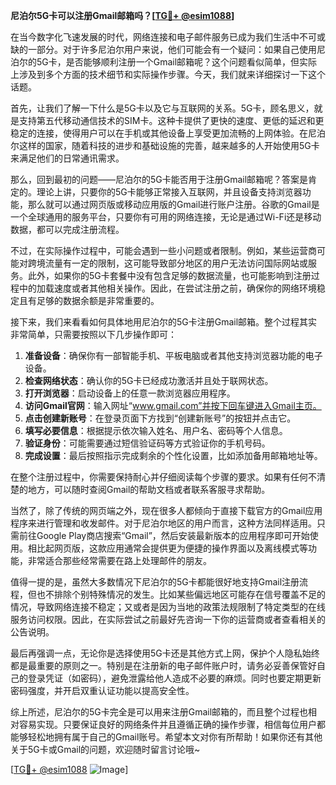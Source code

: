 **尼泊尔5G卡可以注册Gmail邮箱吗？[[TG💪+ @esim1088](https://t.me/s/esim1088)]**

在当今数字化飞速发展的时代，网络连接和电子邮件服务已成为我们生活中不可或缺的一部分。对于许多尼泊尔用户来说，他们可能会有一个疑问：如果自己使用尼泊尔的5G卡，是否能够顺利注册一个Gmail邮箱呢？这个问题看似简单，但实际上涉及到多个方面的技术细节和实际操作步骤。今天，我们就来详细探讨一下这个话题。

首先，让我们了解一下什么是5G卡以及它与互联网的关系。5G卡，顾名思义，就是支持第五代移动通信技术的SIM卡。这种卡提供了更快的速度、更低的延迟和更稳定的连接，使得用户可以在手机或其他设备上享受更加流畅的上网体验。在尼泊尔这样的国家，随着科技的进步和基础设施的完善，越来越多的人开始使用5G卡来满足他们的日常通讯需求。

那么，回到最初的问题——尼泊尔的5G卡能否用于注册Gmail邮箱呢？答案是肯定的。理论上讲，只要你的5G卡能够正常接入互联网，并且设备支持浏览器功能，那么就可以通过网页版或移动应用版的Gmail进行账户注册。谷歌的Gmail是一个全球通用的服务平台，只要你有可用的网络连接，无论是通过Wi-Fi还是移动数据，都可以完成注册流程。

不过，在实际操作过程中，可能会遇到一些小问题或者限制。例如，某些运营商可能对跨境流量有一定的限制，这可能导致部分地区的用户无法访问国际网站或服务。此外，如果你的5G卡套餐中没有包含足够的数据流量，也可能影响到注册过程中的加载速度或者其他相关操作。因此，在尝试注册之前，确保你的网络环境稳定且有足够的数据余额是非常重要的。

接下来，我们来看看如何具体地用尼泊尔的5G卡注册Gmail邮箱。整个过程其实非常简单，只需要按照以下几步操作即可：

1. **准备设备**：确保你有一部智能手机、平板电脑或者其他支持浏览器功能的电子设备。
2. **检查网络状态**：确认你的5G卡已经成功激活并且处于联网状态。
3. **打开浏览器**：启动设备上的任意一款浏览器应用程序。
4. **访问Gmail官网**：输入网址“www.gmail.com”并按下回车键进入Gmail主页。
5. **点击创建新账号**：在登录页面下方找到“创建新账号”的按钮并点击它。
6. **填写必要信息**：根据提示依次输入姓名、用户名、密码等个人信息。
7. **验证身份**：可能需要通过短信验证码等方式验证你的手机号码。
8. **完成设置**：最后按照指示完成剩余的个性化设置，比如添加备用邮箱地址等。

在整个注册过程中，你需要保持耐心并仔细阅读每个步骤的要求。如果有任何不清楚的地方，可以随时查阅Gmail的帮助文档或者联系客服寻求帮助。

当然了，除了传统的网页端之外，现在很多人都倾向于直接下载官方的Gmail应用程序来进行管理和收发邮件。对于尼泊尔地区的用户而言，这种方法同样适用。只需前往Google Play商店搜索“Gmail”，然后安装最新版本的应用程序即可开始使用。相比起网页版，这款应用通常会提供更为便捷的操作界面以及离线模式等功能，非常适合那些经常需要在路上处理邮件的朋友。

值得一提的是，虽然大多数情况下尼泊尔的5G卡都能很好地支持Gmail注册流程，但也不排除个别特殊情况的发生。比如某些偏远地区可能存在信号覆盖不足的情况，导致网络连接不稳定；又或者是因为当地的政策法规限制了特定类型的在线服务访问权限。因此，在实际尝试之前最好先咨询一下你的运营商或者查看相关的公告说明。

最后再强调一点，无论你是选择使用5G卡还是其他方式上网，保护个人隐私始终都是最重要的原则之一。特别是在注册新的电子邮件账户时，请务必妥善保管好自己的登录凭证（如密码），避免泄露给他人造成不必要的麻烦。同时也要定期更新密码强度，并开启双重认证功能以提高安全性。

综上所述，尼泊尔的5G卡完全是可以用来注册Gmail邮箱的，而且整个过程也相对容易实现。只要保证良好的网络条件并且遵循正确的操作步骤，相信每位用户都能够轻松地拥有属于自己的Gmail账号。希望本文对你有所帮助！如果你还有其他关于5G卡或Gmail的问题，欢迎随时留言讨论哦~

[[TG💪+ @esim1088](https://t.me/s/esim1088) ![Image](https://i.postimg.cc/4NQfJmqS/Snipaste-2025-05-13-00-14-12.png)]